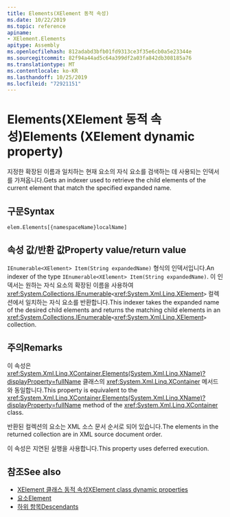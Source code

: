 ```yaml
---
title: Elements(XElement 동적 속성)
ms.date: 10/22/2019
ms.topic: reference
apiname:
- XElement.Elements
apitype: Assembly
ms.openlocfilehash: 812adabd3bfb01fd9313ce3f35e6cb0a5e23344e
ms.sourcegitcommit: 82f94a44ad5c64a399df2a03fa842db308185a76
ms.translationtype: MT
ms.contentlocale: ko-KR
ms.lasthandoff: 10/25/2019
ms.locfileid: "72921151"
---
```

# <a name="elements-xelement-dynamic-property"></a><span data-ttu-id="15073-102">Elements(XElement 동적 속성)</span><span class="sxs-lookup"><span data-stu-id="15073-102">Elements (XElement dynamic property)</span></span>

<span data-ttu-id="15073-103">지정한 확장된 이름과 일치하는 현재 요소의 자식 요소를 검색하는 데 사용되는 인덱서를 가져옵니다.</span><span class="sxs-lookup"><span data-stu-id="15073-103">Gets an indexer used to retrieve the child elements of the current element that match the specified expanded name.</span></span>

## <a name="syntax"></a><span data-ttu-id="15073-104">구문</span><span class="sxs-lookup"><span data-stu-id="15073-104">Syntax</span></span>

```xaml
elem.Elements[{namespaceName}localName]
```

## <a name="property-valuereturn-value"></a><span data-ttu-id="15073-105">속성 값/반환 값</span><span class="sxs-lookup"><span data-stu-id="15073-105">Property value/return value</span></span>

<span data-ttu-id="15073-106">`IEnumerable<XElement> Item(String expandedName)` 형식의 인덱서입니다.</span><span class="sxs-lookup"><span data-stu-id="15073-106">An indexer of the type `IEnumerable<XElement> Item(String expandedName)`.</span></span> <span data-ttu-id="15073-107">이 인덱서는 원하는 자식 요소의 확장된 이름을 사용하여 <xref:System.Collections.IEnumerable>`<`<xref:System.Xml.Linq.XElement>`>` 컬렉션에서 일치하는 자식 요소를 반환합니다.</span><span class="sxs-lookup"><span data-stu-id="15073-107">This indexer takes the expanded name of the desired child elements and returns the matching child elements in an <xref:System.Collections.IEnumerable>`<`<xref:System.Xml.Linq.XElement>`>` collection.</span></span>

## <a name="remarks"></a><span data-ttu-id="15073-108">주의</span><span class="sxs-lookup"><span data-stu-id="15073-108">Remarks</span></span>

<span data-ttu-id="15073-109">이 속성은 <xref:System.Xml.Linq.XContainer.Elements(System.Xml.Linq.XName)?displayProperty=fullName> 클래스의 <xref:System.Xml.Linq.XContainer> 메서드와 동일합니다.</span><span class="sxs-lookup"><span data-stu-id="15073-109">This property is equivalent to the <xref:System.Xml.Linq.XContainer.Elements(System.Xml.Linq.XName)?displayProperty=fullName> method of the <xref:System.Xml.Linq.XContainer> class.</span></span>

<span data-ttu-id="15073-110">반환된 컬렉션의 요소는 XML 소스 문서 순서로 되어 있습니다.</span><span class="sxs-lookup"><span data-stu-id="15073-110">The elements in the returned collection are in XML source document order.</span></span>

<span data-ttu-id="15073-111">이 속성은 지연된 실행을 사용합니다.</span><span class="sxs-lookup"><span data-stu-id="15073-111">This property uses deferred execution.</span></span>

## <a name="see-also"></a><span data-ttu-id="15073-112">참조</span><span class="sxs-lookup"><span data-stu-id="15073-112">See also</span></span>

- [<span data-ttu-id="15073-113">XElement 클래스 동적 속성</span><span class="sxs-lookup"><span data-stu-id="15073-113">XElement class dynamic properties</span></span>](attribute-xelement-dynamic-property.md)
- [<span data-ttu-id="15073-114">요소</span><span class="sxs-lookup"><span data-stu-id="15073-114">Element</span></span>](element-xelement-dynamic-property.md)
- [<span data-ttu-id="15073-115">하위 항목</span><span class="sxs-lookup"><span data-stu-id="15073-115">Descendants</span></span>](descendants-xelement-dynamic-property.md)
